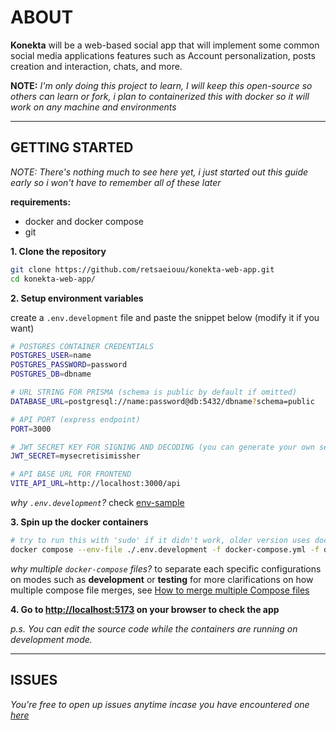 # ABOUT

**Konekta** will be a web-based social app that will implement some common social media applications features such as Account personalization, posts creation and interaction, chats, and more.

**NOTE:**
_I'm only doing this project to learn, I will keep this open-source so others can learn or fork, i plan to containerized this with docker so it will work on any machine and environments_

---

## GETTING STARTED

_NOTE: There's nothing much to see here yet, i just started out this guide early so i won't have to remember all of these later_

**requirements:**

- docker and docker compose
- git

**1. Clone the repository**

```bash
git clone https://github.com/retsaeiouu/konekta-web-app.git
cd konekta-web-app/
```

**2. Setup environment variables**

create a `.env.development` file and paste the snippet below (modify it if you want)

```bash
# POSTGRES CONTAINER CREDENTIALS
POSTGRES_USER=name
POSTGRES_PASSWORD=password
POSTGRES_DB=dbname

# URL STRING FOR PRISMA (schema is public by default if omitted)
DATABASE_URL=postgresql://name:password@db:5432/dbname?schema=public

# API PORT (express endpoint)
PORT=3000

# JWT SECRET KEY FOR SIGNING AND DECODING (you can generate your own secrets here if u want: https://jwtsecret.com/generate)
JWT_SECRET=mysecretisimissher

# API BASE URL FOR FRONTEND
VITE_API_URL=http://localhost:3000/api
```

_why `.env.development`?_ check [env-sample](https://github.com/retsaeiouu/konekta-web-app/blob/main/.env-sample)

**3. Spin up the docker containers**

```bash
# try to run this with 'sudo' if it didn't work, older version uses docker-compose.
docker compose --env-file ./.env.development -f docker-compose.yml -f docker-compose.development.yml up -d
```

_why multiple `docker-compose` files?_ to separate each specific configurations on modes such as **development** or **testing**
for more clarifications on how multiple compose file merges, see [How to merge multiple Compose files](https://docs.docker.com/compose/how-tos/multiple-compose-files/merge/#how-to-merge-multiple-compose-files)

**4. Go to [http://localhost:5173](http://localhost:5173) on your browser to check the app**

_p.s. You can edit the source code while the containers are running on development mode._

---

## ISSUES

_You're free to open up issues anytime incase you have encountered one [here](https://github.com/retsaeiouu/konekta-web-app/issues)_

